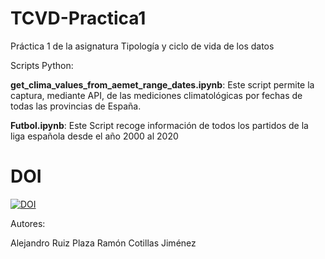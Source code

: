 # TCVD-Practica1
Práctica 1 de la asignatura Tipología y ciclo de vida de los datos

Scripts Python:

**get_clima_values_from_aemet_range_dates.ipynb**: Este script permite la captura, mediante API, de las mediciones climatológicas por fechas de todas las provincias de España.

**Futbol.ipynb**: Este Script recoge información de todos los partidos de la liga española desde el año 2000 al 2020

# DOI
[![DOI](https://zenodo.org/badge/306145357.svg)](https://zenodo.org/badge/latestdoi/306145357)

Autores:

Alejandro Ruiz Plaza
Ramón Cotillas Jiménez
